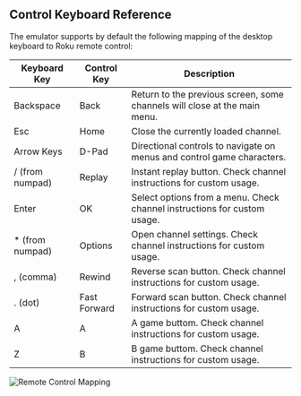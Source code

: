 ## Control Keyboard Reference

The emulator supports by default the following mapping of the desktop keyboard to Roku remote control:

| Keyboard Key    | Control Key | Description                                                               |
|-----------------|-------------|---------------------------------------------------------------------------|
| Backspace       |    Back     |  Return to the previous screen, some channels will close at the main menu.|
| Esc             |    Home     |  Close the currently loaded channel.                                      |
| Arrow Keys      |    D-Pad    |  Directional controls to navigate on menus and control game characters.   |
| / (from numpad) |    Replay   |  Instant replay button. Check channel instructions for custom usage.      |
| Enter           |    OK       |  Select options from a menu. Check channel instructions for custom usage. |
| * (from numpad) |    Options  |  Open channel settings. Check channel instructions for custom usage.      |
| , (comma)       |    Rewind   |  Reverse scan button. Check channel instructions for custom usage.        |
| . (dot)         | Fast Forward|  Forward scan button. Check channel instructions for custom usage.        |
| A               |     A       |  A game buttom. Check channel instructions for custom usage.              |
| Z               |     B       |  B game buttom. Check channel instructions for custom usage.              |

![Remote Control Mapping](/../master/docs/images/control-reference.png?raw=true)
